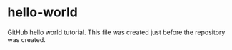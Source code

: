 # hello-world
GitHub hello world tutorial.  This file was created just before the repository was
created.
